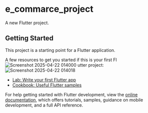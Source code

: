 # e_commarce_project

A new Flutter project.

## Getting Started

This project is a starting point for a Flutter application.

A few resources to get you started if this is your first Fl![Screenshot 2025-04-22 014000](https://github.com/user-attachments/assets/fc192d59-c2e8-45be-8229-4d71d8f6b90c)
utter project:
![Screenshot 2025-04-22 014018](https://github.com/user-attachments/assets/1836bedf-ef95-4dcd-8063-64bb902dd233)

- [Lab: Write your first Flutter app](https://docs.flutter.dev/get-started/codelab)
- [Cookbook: Useful Flutter samples](https://docs.flutter.dev/cookbook)

For help getting started with Flutter development, view the
[online documentation](https://docs.flutter.dev/), which offers tutorials,
samples, guidance on mobile development, and a full API reference.
